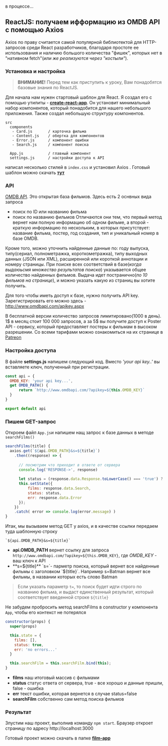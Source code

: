 
в процессе...

## ReactJS: получаем ифформацию из OMDB API с помощью Axios

Axios по праву считается самой популярной библиотектой для HTTP-запросов среди React разработчиков, благодаря простоте ее использования и наличию большого количества "фишек", которых нет в "нативном fetch"(*или же реализуются через "костыли"*).

### Установка и настройка

> **ВНИМАНИЕ!** Перед тем как приступить к уроку, Вам понадобятся базовые знания по ReactJS.  

Для начала нам нужен стартовый шаблон для React. Я создал его с помощью утилиты - [**create-react-app**](https://github.com/facebook/create-react-app ). Он установит минимальный набор компонентов, который понадобится для нашего небольшого приложения. 
Также создал небольшую структуру компонентов.
```
src
  components 
   - Card.js       / карточка фильма
   - Content.js    / обертка для компонентов
   - Error.js      / компонент ошибки
   - Search.js     / компонент поиска
    
  App.js           / главный компонент
  settings.js      / настройки доступа к API
```
написал несколько стилей в `index.css` и установил Axios . Готовый шаблон можно скачать [**тут**](/lessons/film-app)

### API
[OMDB API](http://www.omdbapi.com/). Это открытая база фильмов. Здесь есть 2 оснвных вида запроса
- поиск по ID или названию фильма
- поиск по названию фильмов
Отличаются они тем, что первый метод вернет нам полную информацию об одном фильме, а второй - краткую информацию по нескольким, в которых присутствует: название фильма, постер, год создания, тип и уникальный номер в базе OMDB. 

Кроме того, можно уточнить найденные данные по: году выпуска, типу(сериал, полнометражка, короткометражка), типу выходных данных (JSON или XML), расширенной или короткой аннотации и номеру страницы. При поиске всех соответствий в базе(_когда выдаюьсмя множество результатов поиска_) указывается общее количество найденных фильмов. Выдача идет постранично(_по 10 фильмов на странице_), и можно указать какую из страниц вы хотите получить.

Для того чтобы иметь доступ к базе, нужно получить API key. Зарегистрировать его можно здесь - http://www.omdbapi.com/apikey.aspx 

В бесплатной версии количество запросов лимитировано(1000 в день). 1$ в месяц стоит 100 000 запросов, а за 5$ вы получите доступ к Poster API - сервису, который предоставляет постеры к фильмам в высоком разрешении. Со всеми тарифами можно ознакомиться на их странице в [Patreon](https://www.patreon.com/bePatron?u=5038490)

### Настройка доступа
В файле **settings.js** напишем следующий код. Вместо *'your api key..'* вы вставляете ключ, полученный при регистрации.
```js
const api = {
  OMDB_KEY: 'your api key...',
  get OMDB_PATH() {
      return `http://www.omdbapi.com/?apikey=${this.OMDB_KEY}`
  }
}

export default api
```

### Пишем GET-запрос
Откроем файл `App.js`и напишем нащ запрос к базе данных в методе `searchFilms()`
```js
searchFilms(title) {    
  axios.get(`${api.OMDB_PATH}&s=${title}`)
    .then((response) => {
    
      // посмотрим что приходит в ответе от сервера
      console.log('RESPONSE->', response) 
      
      let status = (response.data.Response.toLowerCase() === 'true') ? true : false;
      this.setState({
          films: response.data.Search,
          status: status,
          err: response.data.Error
      }); 
    })
    .catch( error => console.log(error.message) )     
} 
```
Итак, мы вызываем метод GET у axios, и в качестве ссылки передаем туда шаблонную строку 
```
`${api.OMDB_PATH}&s=${title}`
```
- **api.OMDB_PATH** вернет ссылку для запроса `http://www.omdbapi.com/?apikey=${this.OMDB_KEY}`, где *OMDB_KEY* - ваш ключ к API
- **s=${title}** `s=`- парметр поиска, который вернет все найденные фильмы с заголовком `${title}`. Например s=Batman вернет все фильмы, в названии которых есть слово Batman

> Если указать параметр `t=`, то поиск будет идти строго по названию фильма, и выдаст единственный результат, который соответствует введенной строке `${title}`

Не забудем пробросить метод searchFilms в constructor у компонента `App`, чтобы его контекст не потерялся
```js
constructor(props) {
  super(props)

  this.state = {
    films: [],
    status: true,
    err: 'no errors...'
  }

  this.searchFilm = this.searchFilm.bind(this);
}
```
- **films** наш итоговый массив с фильмами
- **status** статус ответа от сервера, true - все хорошо и данные пришли, false - ошибка
- **err** текст ошибки, которая вернется в случае status=false
- **searchFilm** собственно сам метод поиска фильмов

### Результат
Зпустим наш проект, выполнив команду `npm start`. Браузер откроет страницу по адресу http://localhost:3000


Готовый проект можно скачать в папке [**film-app**](/lessons/film-app)
